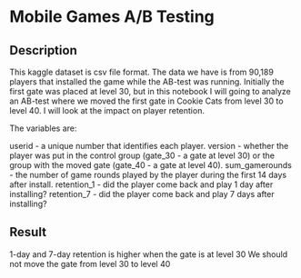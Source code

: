 # Mobile Games A/B Testing

## Description
This kaggle dataset is csv file format. The data we have is from 90,189 players that installed the game while the AB-test was running.
Initially the first gate was placed at level 30, but in this notebook I will going to analyze an AB-test where we moved the first gate in Cookie Cats from level 30 to level 40. I will look at the impact on player retention.

The variables are:

userid - a unique number that identifies each player.
version - whether the player was put in the control group (gate_30 - a gate at level 30) or the group with the moved gate (gate_40 - a gate at level 40).
sum_gamerounds - the number of game rounds played by the player during the first 14 days after install.
retention_1 - did the player come back and play 1 day after installing?
retention_7 - did the player come back and play 7 days after installing?

## Result
1-day and 7-day retention is higher when the gate is at level 30 
We should not move the gate from level 30 to level 40

